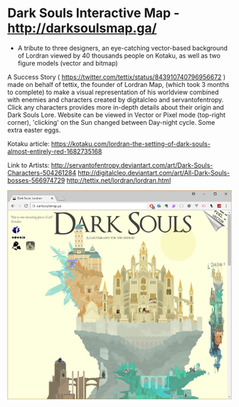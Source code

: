 # Dark Souls Interactive Map - http://darksoulsmap.ga/
- A tribute to three designers, an eye-catching vector-based background of Lordran viewed by 40 thousands people on Kotaku, as well as two figure models (vector and bitmap)

A Success Story ( https://twitter.com/tettix/status/843910740796956672 ) made on behalf of tettix, the founder of Lordran Map, (which took 3 months to complete) to make a visual representation of his worldview combined with enemies and characters created by digitalcleo and servantofentropy. Click any characters provides more in-depth details about their origin and Dark Souls Lore. Website can be viewed in Vector or Pixel mode (top-right corner), 'clicking' on the Sun changed between Day-night cycle. Some extra easter eggs. 

Kotaku article: https://kotaku.com/lordran-the-setting-of-dark-souls-almost-entirely-red-1682735168

Link to Artists:
http://servantofentropy.deviantart.com/art/Dark-Souls-Characters-504261284
http://digitalcleo.deviantart.com/art/All-Dark-Souls-bosses-566974729
http://tettix.net/lordran/lordran.html

![](header.jpg)
